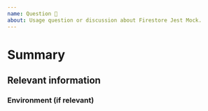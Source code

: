 ```yaml
---
name: Question 🤔
about: Usage question or discussion about Firestore Jest Mock.
---
```


# Summary

## Relevant information

<!-- Provide as much useful information as you can -->

### Environment (if relevant)
